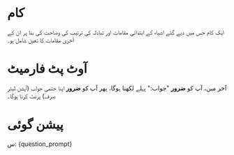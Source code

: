 # کام
ایک کام جس میں دیے گئے اشیاء کے ابتدائی مقامات اور تبادلہ کی ترتیب کی وضاحت کی بنا پر ان کے آخری مقامات کا تعین شامل ہو۔

# آوٹ پٹ فارمیٹ
آخر میں، آپ کو **ضرور** "جواب:" پہلے لکھنا ہوگا، پھر آپ کو **ضرور** اپنا حتمی جواب (آپشن لیٹر صرف) پرنٹ کرنا ہوگا۔

# پیشن گوئی
س: {question_prompt}